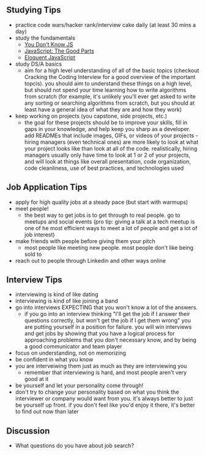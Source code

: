## Studying Tips
- practice code wars/hacker rank/interview cake daily (at least 30 mins a day)
- study the fundamentals
  - [You Don't Know JS](https://github.com/getify/You-Dont-Know-JS)
  - [JavaScript: The Good Parts](http://bdcampbell.net/javascript/book/javascript_the_good_parts.pdf)
  - [Eloquent JavaScript](http://eloquentjavascript.net/)
- study DS/A basics
    - aim for a high level understanding of all of the basic topics (checkout Cracking the Coding Interview for a good overview of the important topcis). you should aim to understand these things on a high level, but should not spend your time learning how to write algorithms from scratch (for example, it's unlikely you'll ever get asked to write any sorting or searching algorithms from scratch, but you should at least have a general idea of what they are and how they work)
- keep working on projects (you capstone, side projects, etc.)
    - the goal for these projects should be to improve your skills, fill in gaps in your knowledge, and help keep you sharp as a developer. add READMEs that include images, GIFs, or videos of your projects - hiring managers (even technical ones) are more likely to look at what your project looks like than look at all of the code. realistically, hiring managers usually only have time to look at 1 or 2 of your projects, and will look at things like overall presentation, code organization, code cleanliness, use of best practices, and technologies used

## Job Application Tips
- apply for high quality jobs at a steady pace (but start with warmups) 
- meet people! 
    - the best way to get jobs is to get through to real people. go to meetups and social events (pro tip: giving a talk at a tech meetup is one of he most efficient ways to meet a lot of people and get a lot of job interest) 
- make friends with people before giving them your pitch
    - most people like meeting new people. most people don't like being sold to
- reach out to people through Linkedin and other ways online

## Interview Tips 
- interviewing is kind of like dating 
- interviewing is kind of like joining a band
- go into interviews EXPECTING that you won't know a lot of the answers. 
    - if you go into an interview thinking "I'll get the job if I answer their questions correctly, but won't get the job if I get them wrong" you are putting yourself in a position for failure.  you will win interviews and get jobs by showing that you have a logical process for approaching problems that you don't necessary know, and by being a good communicator and team player
- focus on understanding, not on memorizing
- be confident in what you know 
- you are interveiwing them just as much as they are interviewing you
  - remember that interviewing is hard, and most people aren't very good at it
 - be yourself and let your personality come through! 
  - don't try to change your personality based on what you think the interviewer or company would want from you. it's always better to just be yourself up front. if you don't feel like you'd enjoy it there, it's better to find out now than later

## Discussion
- What questions do you have about job search?

